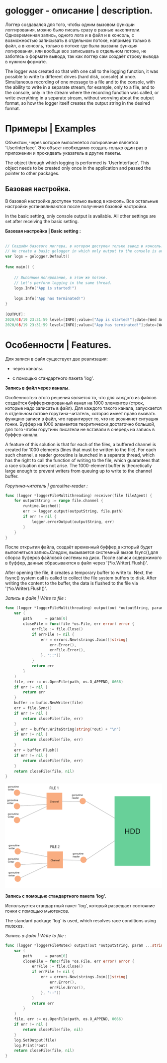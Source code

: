 # gologger - описание | description.

Логгер создавался для того, чтобы одним вызовом функции логгирования, можно было писать сразу в разные накопители.
Одновременная запись, одного лога и в файл и в консоль, с возможностью записывать в отдельном потоке, например только в файл,
а в консоль, только в потоке где была вызвана функция логирования, или вообще все записывать в отдельном потоке,
не заботясь о формате вывода, так как логгер сам создаёт строку вывода в нужном формате.

The logger was created so that with one call to the logging function, it was possible to write to different drives (hard disk, console) at once.
Simultaneous recording of one message to a file and to the console, with the ability to write in a separate stream, for example, only to a file, and to the console, only in the stream where the recording function was called, or write everything in a separate stream, without worrying about the output format, so how the logger itself creates the output string in the desired format.

# Примеры | Examples

Объектом, через которое выполняется логирование является 'UserInterface'. Это объект необходимо создать только один раз в приложении и прокидвать указатель в другие пакеты. 

The object through which logging is performed is 'UserInterface'. This object needs to be created only once in the application and passed the pointer to other packages.

## Базовая настройка.

В базовой настройке доступен только вывод в консоль. Все остальные настройки устанавливаются после получения базовой настройки.

In the basic setting, only console output is available. All other settings are set after receiving the basic setting.

**Базовая настройка | Basic setting :**
```go

// Создаём базового логгера, в котором доступен только вывод в консоль.
// We create a basic gologger in which only output to the console is available.
var logs = gologger.Default()

func main() {

	// Выполним логирование, в этом же потоке.
	// Let's perform logging in the same thread.
	logs.Info("App is started!")
	
	logs.Info("App has terminated!")
}

[OUTPUT]:
2020/08/19 23:31:59 level=[INFO];value=["App is started!"];date=[Wed Aug 19 23:31:59 2020];
2020/08/19 23:31:59 level=[INFO];value=["App has terminated!"];date=[Wed Aug 19 23:31:59 2020];

```

# Особенности | Features.

Для записи в файл существует две реализации:

- через каналы.

- с помощью стандартного пакета 'log'.

**Запись в файл через каналы.**

Особенностью этого решения является то, что для каждого из файлов создаётся буфферизированный канал на 1000 элементов (строк, которые надо записать в файл).
Для каждого такого канала, запускается в отдельном потоке горутина-читатель, которая имеет право вызвать функцию записи в файл,
что гарантирует то, что не возникнет ситуация гонки. Буффер на 1000 элементов теоритически достаточно большой, для того чтобы горутины писатели не вставали в очередь
на запись в буффер канала.

A feature of this solution is that for each of the files, a buffered channel is created for 1000 elements (lines that must be written to the file).
For each such channel, a reader goroutine is launched in a separate thread, which has the right to call the function of writing to the file, which guarantees that a race situation does not arise. The 1000-element buffer is theoretically large enough to prevent writers from queuing up to write to the channel buffer.

*Горутина-читатель | goroutine-reader :*
```go
func (logger *loggerFileMultithreading) receiver(file fileAgent) {
	for outputString := range file.channel {
		runtime.Gosched()
		err := logger.output(outputString, file.path)
		if err != nil {
			logger.errorOutput(outputString, err)
		}
	}
}
```

После открытия файла, создаёт временный буффер,в который будет выполняться запись.Следом, вызывается системный вызов fsync(),для сборса буферов файловой системы на диск.
После записи содержимого в буффер, данные сбрасываются в файл через '(*io.Writer).Flush()'.

After opening the file, it creates a temporary buffer to write to. Next, the fsync() system call is called to collect the file system buffers to disk.
After writing the content to the buffer, the data is flushed to the file via '(*io.Writer).Flush()'.

*Запись в файл | Write to file :*
```go
func (logger *loggerFileMultithreading) output(out *outputString, param ...string) error {
	var (
		path      = param[0]
		closeFile = func(file *os.File, err error) error {
			errFile := file.Close()
			if errFile != nil {
				err = errors.New(strings.Join([]string{
					err.Error(),
					errFile.Error(),
				}, "::"))
			}
			return err
		}
	)
	file, err := os.OpenFile(path, os.O_APPEND, 0666)
	if err != nil {
		return err
	}
	buffer := bufio.NewWriter(file)
	err = file.Sync()
	if err != nil {
		return closeFile(file, err)
	}
	_, err = buffer.WriteString(string(*out) + "\n")
	if err != nil {
		return closeFile(file, err)
	}
	err = buffer.Flush()
	if err != nil {
		return closeFile(file, err)
	}
	return closeFile(file, nil)
}
```

![alt text](https://github.com/RobertGumpert/gologger/blob/master/examples/channel.png)


**Запись с помощью стандартного пакета 'log'.**

Используется стандартный пакет 'log', который разрешает состояние гонки с помощью мьютексов.

The standard package 'log' is used, which resolves race conditions using mutexes.

*Запись в файл | Write to file :*
```go
func (logger *loggerFileMutex) output(out *outputString, param ...string) error {
	var (
		path      = param[0]
		closeFile = func(file *os.File, err error) error {
			errFile := file.Close()
			if errFile != nil {
				err = errors.New(strings.Join([]string{
					err.Error(),
					errFile.Error(),
				}, "::"))
			}
			return err
		}
	)
	file, err := os.OpenFile(path, os.O_APPEND, 0666)
	if err != nil {
		return closeFile(file, nil)
	}
	log.SetOutput(file)
	log.Print(*out)
	return closeFile(file, nil)
}
```
